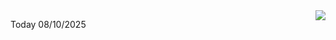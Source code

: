 <img align="right" src="https://media.giphy.com/media/M9gbBd9nbDrOTu1Mqx/giphy.gif">


Today 08/10/2025
